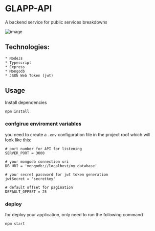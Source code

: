 # GLAPP-API

A backend service for public services breakdowns

![image](https://user-images.githubusercontent.com/35440641/192122361-9bfe36f7-021d-4ba3-ab9e-b75c24865712.png)

## Technologies:
    * NodeJs
    * Typescript
    * Express
    * Mongodb
    * JSON Web Token (jwt)

## Usage

Install dependencies

```bash
npm install
```

### confgirue enviroment variables

you need to create a `.env` configuration file in the project roof which will look like this:

```
# port number for API for listening
SERVER_PORT = 3000 

# your mongodb connection uri
DB_URI = 'mongodb://localhost/my_database' 

# your secret password for jwt token generation
jwtSecret = 'secretkey' 

# default offset for pagination
DEFAULT_OFFSET = 25 
```

### deploy

for deploy your application, only need to run the following command

```bash
npm start
```
